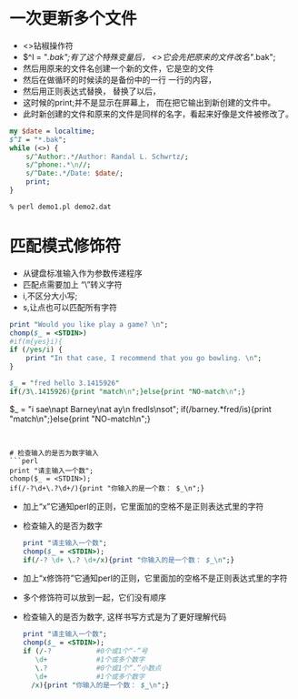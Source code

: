 # 一次更新多个文件
+ <>钻椒操作符
+ $^I = "*.bak";有了这个特殊变量后， <>它会先把原来的文件改名"*.bak";
+ 然后用原来的文件名创建一个新的文件，它是空的文件
+ 然后在做循环的时候读的是备份中的一行 一行的内容，
+ 然后用正则表达式替换， 替换了以后，
+ 这时候的print;并不是显示在屏幕上， 而在把它输出到新创建的文件中。
+ 此时新创建的文件和原来的文件是同样的名字，看起来好像是文件被修改了。
```perl
my $date = localtime;
$^I = "*.bak";
while (<>) {
    s/^Author:.*/Author: Randal L. Schwrtz/;
    s/^phone:.*\n//;
    s/^Date:.*/Date: $date/;
    print;
}

% perl demo1.pl demo2.dat
```





# 匹配模式修饰符
+ 从键盘标准输入作为参数传递程序
+ 匹配点需要加上 “\”转义字符
+ i,不区分大小写;  
+ s,让点也可以匹配所有字符
```perl
print "Would you like play a game? \n";
chomp($_ = <STDIN>) 
#if(m{yes}i){
if (/yes/i) {
    print "In that case, I recommend that you go bowling. \n";
}

$_ = "fred hello 3.1415926"
if(/3\.1415926){print "match\n";}else{print "NO-match\n";}
```

$_ = "i sae\napt Barney\nat ay\n fredls\nsot";
if(/barney.*fred/is){print "match\n";}else{print "NO-match\n";}
```


# 检查输入的是否为数字输入
```perl
print "请主输入一个数";
chomp($_ = <STDIN>);
if(/-?\d+\.?\d+/){print "你输入的是一个数： $_\n";}
```


+ 加上“x”它通知perl的正则，它里面加的空格不是正则表达式里的字符
+ 检查输入的是否为数字
  ```perl
  print "请主输入一个数";
  chomp($_ = <STDIN>);
  if(/-? \d+ \.? \d+/x){print "你输入的是一个数： $_\n";}
  ```


+ 加上“x修饰符”它通知perl的正则，它里面加的空格不是正则表达式里的字符
+ 多个修饰符可以放到一起，它们没有顺序 
+ 检查输入的是否为数字, 这样书写方式是为了更好理解代码 
  ```perl
  print "请主输入一个数";
  chomp($_ = <STDIN>);
  if (/-?           #0个或1个“-”号
     \d+            #1个或多个数字
     \.?            #0个或1个“.”小数点 
     \d+            #1个或多个数字
    /x){print "你输入的是一个数： $_\n";}
  ```
  
